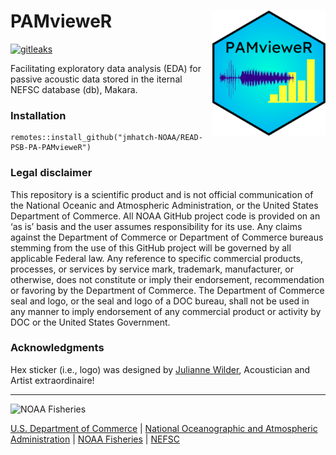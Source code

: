 # PAMvieweR <a href='https://jmhatch-noaa.github.io/READ-PSB-PA-PAMvieweR/'><img src="man/figures/logo.png" align="right" height="200"/></a>

[![gitleaks](https://github.com/jmhatch-NOAA/READ-PSB-PA-PAMvieweR/actions/workflows/secretScan.yml/badge.svg)](https://github.com/jmhatch-NOAA/READ-PSB-PA-PAMvieweR/actions/workflows/secretScan.yml)

Facilitating exploratory data analysis (EDA) for passive acoustic data stored in the iternal NEFSC database (db), Makara.

### Installation

``` 
remotes::install_github("jmhatch-NOAA/READ-PSB-PA-PAMvieweR")
```

### Legal disclaimer

This repository is a scientific product and is not official communication of the National Oceanic and Atmospheric Administration, or the United States Department of Commerce. All NOAA GitHub project code is provided on an ‘as is’ basis and the user assumes responsibility for its use. Any claims against the Department of Commerce or Department of Commerce bureaus stemming from the use of this GitHub project will be governed by all applicable Federal law. Any reference to specific commercial products, processes, or services by service mark, trademark, manufacturer, or otherwise, does not constitute or imply their endorsement, recommendation or favoring by the Department of Commerce. The Department of Commerce seal and logo, or the seal and logo of a DOC bureau, shall not be used in any manner to imply endorsement of any commercial product or activity by DOC or the United States Government.

### Acknowledgments

Hex sticker (i.e., logo) was designed by [Julianne Wilder](mailto:julianne.wilder@noaa.gov?subject={PAMvieweR}%20Logo), Acoustician and Artist extraordinaire!

---

<img src="https://raw.githubusercontent.com/nmfs-fish-tools/nmfspalette/main/man/figures/noaa-fisheries-rgb-2line-horizontal-small.png" width="185" alt="NOAA Fisheries">

[U.S. Department of Commerce](https://www.commerce.gov/) | [National Oceanographic and Atmospheric Administration](https://www.noaa.gov) | [NOAA Fisheries](https://www.fisheries.noaa.gov/) | [NEFSC](https://www.fisheries.noaa.gov/about/northeast-fisheries-science-center)
